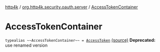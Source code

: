 [http4k](../index.md) / [org.http4k.security.oauth.server](index.md) / [AccessTokenContainer](./-access-token-container.md)

# AccessTokenContainer

`typealias ~~AccessTokenContainer~~ = `[`AccessToken`](../org.http4k.security/-access-token/index.md) [(source)](https://github.com/http4k/http4k/blob/master/http4k-security-oauth/src/main/kotlin/org/http4k/security/oauth/server/deprecatedOAuth.kt#L6)
**Deprecated:** use renamed version

